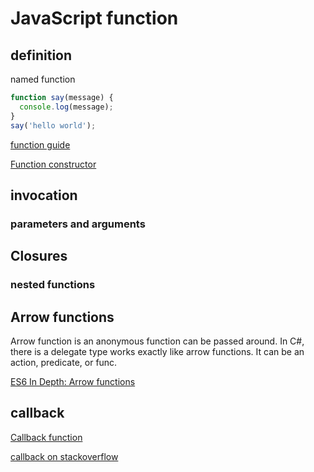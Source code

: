 # JavaScript function

## definition

named function

```js
function say(message) {
  console.log(message);
}
say('hello world');
```

[function guide](https://developer.mozilla.org/en-US/docs/Web/JavaScript/Guide/Functions)

[Function constructor](https://developer.mozilla.org/en-US/docs/Web/JavaScript/Reference/Global_Objects/Function)

## invocation

### parameters and arguments

## Closures

### nested functions

## Arrow functions

Arrow function is an anonymous function can be passed around. In C#, there is a delegate type works exactly like arrow functions. It can be an action, predicate, or func.

[ES6 In Depth: Arrow functions](https://hacks.mozilla.org/2015/06/es6-in-depth-arrow-functions/)

## callback

[Callback function](https://developer.mozilla.org/en-US/docs/Glossary/Callback_function)

[callback on stackoverflow](https://stackoverflow.com/questions/824234/what-is-a-callback-function)
